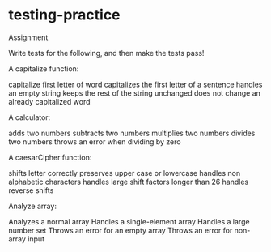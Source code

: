 # testing-practice

Assignment

Write tests for the following, and then make the tests pass!

A capitalize function:

capitalize first letter of word
capitalizes the first letter of a sentence
handles an empty string
keeps the rest of the string unchanged
does not change an already capitalized word

A calculator:

adds two numbers
subtracts two numbers
multiplies two numbers
divides two numbers
throws an error when dividing by zero

A caesarCipher function:

shifts letter correctly
preserves upper case or lowercase
handles non alphabetic characters
handles large shift factors longer than 26
handles reverse shifts 

Analyze array:

Analyzes a normal array
Handles a single-element array
Handles a large number set
Throws an error for an empty array
Throws an error for non-array input